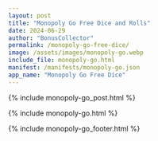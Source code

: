 ```yaml
---
layout: post
title: "Monopoly Go Free Dice and Rolls"
date: 2024-06-29
author: "BonusCollector"
permalink: /monopoly-go-free-dice/
image: /assets/images/monopoly-go.webp
include_file: monopoly-go.html
manifest: /manifests/monopoly-go.json
app_name: "Monopoly Go Free Dice"
---
```


{% include monopoly-go_post.html %}

{% include monopoly-go.html %}

{% include monopoly-go_footer.html %}